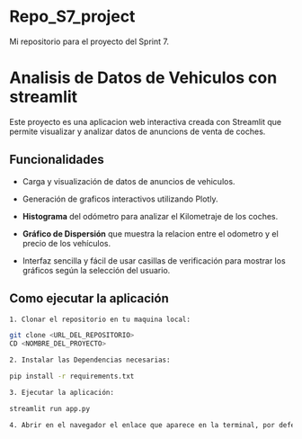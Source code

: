 # Repo_S7_project
Mi repositorio para el proyecto del Sprint 7. 

# Analisis de Datos de Vehiculos con streamlit

Este proyecto es una aplicacion web interactiva creada con Streamlit que permite visualizar y analizar datos de anuncions de venta de coches.

## Funcionalidades
- Carga y visualización de datos de anuncios de vehiculos.
- Generación de graficos interactivos utilizando Plotly.

- **Histograma** del odómetro para analizar el Kilometraje de los coches.

- **Gráfico de Dispersión** que muestra la relacion entre el odometro y el precio de los vehículos.
- Interfaz sencilla y fácil de usar casillas de verificación para mostrar los gráficos según la selección del usuario.

## Como ejecutar la aplicación
```sh
1. Clonar el repositorio en tu maquina local:

git clone <URL_DEL_REPOSITORIO>
CD <NOMBRE_DEL_PROYECTO>

2. Instalar las Dependencias necesarias:

pip install -r requirements.txt

3. Ejecutar la aplicación:

streamlit run app.py

4. Abrir en el navegador el enlace que aparece en la terminal, por defecto http://localhost:8501.

